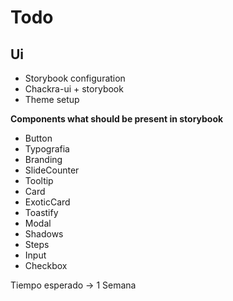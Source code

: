 # Todo

##  Ui

- Storybook configuration
- Chackra-ui + storybook
- Theme setup

**Components what should be present in storybook**
 
- Button
- Typografia
- Branding
- SlideCounter
- Tooltip
- Card
- ExoticCard
- Toastify
- Modal
- Shadows
- Steps
- Input
- Checkbox
  
Tiempo esperado -> 1 Semana